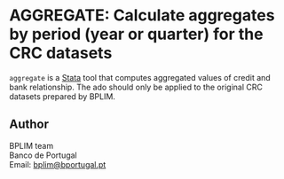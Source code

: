 # AGGREGATE: Calculate aggregates by period (year or quarter) for the CRC datasets

`aggregate` is a [Stata](http://www.stata.com/) tool that computes aggregated values of credit and bank relationship. The ado should only be applied to the original CRC datasets prepared by BPLIM.

## Author

BPLIM team
<br>Banco de Portugal
<br>Email: bplim@bportugal.pt
